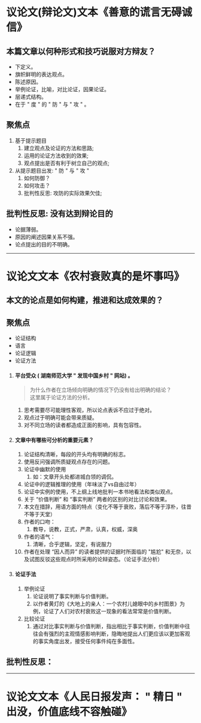 # 议论文(辩论文)文本《善意的谎言无碍诚信》

## 本篇文章以何种形式和技巧说服对方辩友？  
* 下定义。  
* 旗帜鲜明的表达观点。  
* 陈述原因。  
* 举例论证，比喻，对比论证，因果论证。  
* 层递式结构。  
* 在于 " 度 " 的 " 防 " 与 " 攻 " 。   

## 聚焦点  
1. 基于提示题目
   1. 建立观点及论证的方法和思路;   
   2. 运用的论证方法收到的效果;  
   3. 观点提出是否有利于树立自己的观点;  
2. 从提示题目出发:  " 防 " 与 " 攻 " 
   1. 如何防御？  
   2. 如何攻击？  
   3. 批判性反思: 攻防的实际效果欠佳;  


## 批判性反思: 没有达到辩论目的  
* 论据薄弱。  
* 原因的阐述因果关系不强。  
* 论点提出的目的不明确。  

---

# 议论文文本《农村衰败真的是坏事吗》
## 本文的论点是如何构建，推进和达成效果的？  

## 聚焦点
* 论证结构
* 语言
* 论证逻辑
* 论证方法
1. #### 平台受众 ( 湖南师范大学 " 发现中国乡村 " 网站) 。  

   >为什么作者在立场倾向明确的情况下仍没有给出明确的结论？  
   >这里属于论证方法的分析。  
   1. 思考需要尽可能理性客观，所以论点表诉不应过于绝对。   
   2. 观点过于明确可能会带来质疑。  
   3. 对不同立场的读者都造成正面的影响，具有包容性。  

2.  #### 文章中有哪些可分析的重要元素？  
    1.  论证结构清晰，每段的开头均有明确的标志。  
    2.  使用反问强调所质疑观点存在的问题。  
    3.  论证中幽默的使用
        1.  如：文章开头处都进城白领的调侃。  
    4. 论证中的逻辑推理的使用（年味淡了vs自由过年）
    5. 论证中实例的使用，不上纲上线地批判一本书地看法和类似观点。  
    6. 关于 “价值判断” 和 “事实判断” 两者的区别的对比讨论和效果。  
    7. 本文在措辞，用语方面的特点（变化不等于衰败，落后不等于淳朴，往昔不等于天堂）  
    8. 作者的口吻：
       1. 教导，说教，正式，严肃，认真，权威，深奥
    9.  作者的语气：
        1.  清晰，合乎逻辑，坚定，有说服力
    10. 作者在处理 “因人而异” 的读者提供的证据时所面临的 "尴尬" 和无奈，以及试图反驳这些观点时所采用的论辩姿态。（论证手法分析）

3. #### 论证手法
   1. 举例论证
      1. 论证说明了事实判断与价值判断。 
      2. 以作者黄灯的《大地上的亲人：一个农村儿媳眼中的乡村图景》为例，论证了人们对农村衰败这一现象的看法常常是价值判断。  
   2. 比较论证
      1. 通过对比事实判断与价值判断，指出相比于事实判断，价值判断中往往会有强烈的主观情感影响判断，隐晦地提出人们更应该以更加客观的事实角度出发，接受任何事件纯在多面性。 
 
   

## 批判性反思：

---

# 议论文文本《人民日报发声： " 精日 " 出没，价值底线不容触碰》